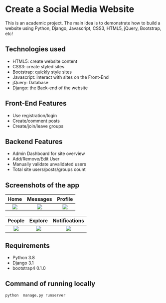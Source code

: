 # Create a Social Media Website

This is an academic project. The main idea is to demonstrate how to build a website using Python, Django, Javascript, CSS3, HTML5, jQuery, Bootstrap, etc!

## Technologies used
- HTML5: create website content
- CSS3: create styled sites  
- Bootstrap: quickly style sites
- Javascript: interact with sites on the Front-End
- jQuery: Database
- Django: the Back-end of the website

## Front-End Features
- Use registration/login
- Create/comment posts
- Create/join/leave groups

## Backend Features
- Admin Dashboard for site overview
- Add/Remove/Edit User
- Manually validate unvalidated users
- Total site users/posts/groups count

## Screenshots of the app

|                                        Home                                        |                                        Messages                                        |                                        Profile                                        |
| :--------------------------------------------------------------------------------: | :------------------------------------------------------------------------------------: | :-----------------------------------------------------------------------------------: |
| ![](https://res.cloudinary.com/dkkf9iqnd/image/upload/v1573322911/home_nmms37.png) | ![](https://res.cloudinary.com/dkkf9iqnd/image/upload/v1573322910/messages_kt8gts.png) | ![](https://res.cloudinary.com/dkkf9iqnd/image/upload/v1573322910/profile_nzntwk.png) |

|                                        People                                        |                                        Explore                                        |                                        Notifications                                        |
| :----------------------------------------------------------------------------------: | :-----------------------------------------------------------------------------------: | :-----------------------------------------------------------------------------------------: |
| ![](https://res.cloudinary.com/dkkf9iqnd/image/upload/v1573322911/people_ag2to0.png) | ![](https://res.cloudinary.com/dkkf9iqnd/image/upload/v1573322912/explore_uewztd.png) | ![](https://res.cloudinary.com/dkkf9iqnd/image/upload/v1573322910/notifications_yfxweb.png) |

## Requirements
- Python 3.8
- Django 3.1
- bootstrap4 0.1.0

## Command of running locally
```sh
python  manage.py runserver
```
